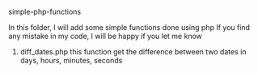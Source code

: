 simple-php-functions

In this folder, I will add some simple functions done using php
If you find any mistake in my code, I will be happy if you let me know

1. diff_dates.php
	this function get the difference between two dates in days, hours, minutes, seconds